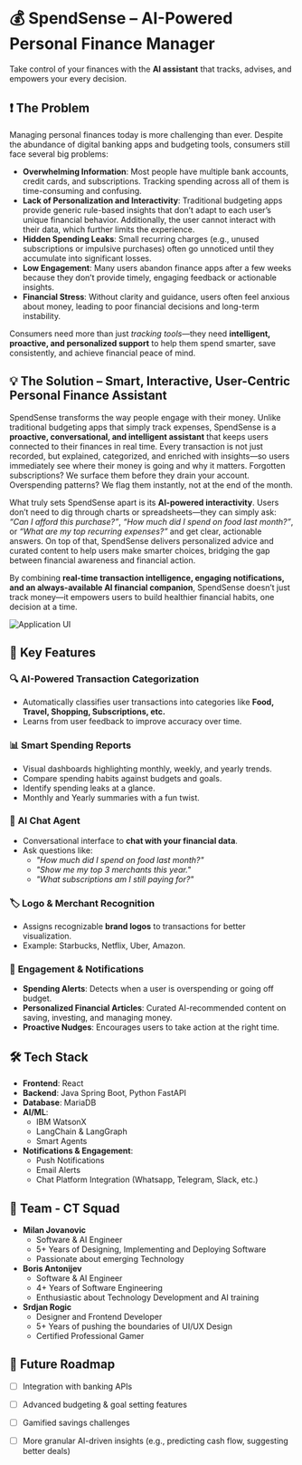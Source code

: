 # 💰 SpendSense – AI-Powered Personal Finance Manager  

Take control of your finances with the **AI assistant** that tracks, advises, and empowers your every decision.

## ❗ The Problem  

Managing personal finances today is more challenging than ever. Despite the abundance of digital banking apps and budgeting tools, consumers still face several big problems:  

- **Overwhelming Information**: Most people have multiple bank accounts, credit cards, and subscriptions. Tracking spending across all of them is time-consuming and confusing.  
- **Lack of Personalization and Interactivity**: Traditional budgeting apps provide generic rule-based insights that don’t adapt to each user’s unique financial behavior. Additionally, the user cannot interact with their data, which further limits the experience.
- **Hidden Spending Leaks**: Small recurring charges (e.g., unused subscriptions or impulsive purchases) often go unnoticed until they accumulate into significant losses.  
- **Low Engagement**: Many users abandon finance apps after a few weeks because they don’t provide timely, engaging feedback or actionable insights.  
- **Financial Stress**: Without clarity and guidance, users often feel anxious about money, leading to poor financial decisions and long-term instability.  

Consumers need more than just *tracking tools*—they need **intelligent, proactive, and personalized support** to help them spend smarter, save consistently, and achieve financial peace of mind.

## 💡 The Solution – Smart, Interactive, User-Centric Personal Finance Assistant  

SpendSense transforms the way people engage with their money. Unlike traditional budgeting apps that simply track expenses, SpendSense is a **proactive, conversational, and intelligent assistant** that keeps users connected to their finances in real time. Every transaction is not just recorded, but explained, categorized, and enriched with insights—so users immediately see where their money is going and why it matters. Forgotten subscriptions? We surface them before they drain your account. Overspending patterns? We flag them instantly, not at the end of the month.  

What truly sets SpendSense apart is its **AI-powered interactivity**. Users don’t need to dig through charts or spreadsheets—they can simply ask: *“Can I afford this purchase?”*, *“How much did I spend on food last month?”*, or *“What are my top recurring expenses?”* and get clear, actionable answers. On top of that, SpendSense delivers personalized advice and curated content to help users make smarter choices, bridging the gap between financial awareness and financial action.  

By combining **real-time transaction intelligence, engaging notifications, and an always-available AI financial companion**, SpendSense doesn’t just track money—it empowers users to build healthier financial habits, one decision at a time.

![Application UI](https://cdn.discordapp.com/attachments/1418674245386506351/1418949472922107934/Group_47.png?ex=68cffb2d&is=68cea9ad&hm=dc2f1bd442281dd990689042836ff75bed2a1246ee32625ad30ace61f8b86044)

## 🚀 Key Features  

### 🔍 **AI-Powered Transaction Categorization**  
- Automatically classifies user transactions into categories like **Food, Travel, Shopping, Subscriptions, etc.**  
- Learns from user feedback to improve accuracy over time.  

### 📊 **Smart Spending Reports**  
- Visual dashboards highlighting monthly, weekly, and yearly trends.  
- Compare spending habits against budgets and goals.  
- Identify spending leaks at a glance.
- Monthly and Yearly summaries with a fun twist.

### 🤖 **AI Chat Agent**  
- Conversational interface to **chat with your financial data**.  
- Ask questions like:  
  - *"How much did I spend on food last month?"*  
  - *"Show me my top 3 merchants this year."*  
  - *"What subscriptions am I still paying for?"*  

### 🏷️ **Logo & Merchant Recognition**  
- Assigns recognizable **brand logos** to transactions for better visualization.  
- Example: Starbucks, Netflix, Uber, Amazon.  

### 🔔 **Engagement & Notifications**  
- **Spending Alerts**: Detects when a user is overspending or going off budget.  
- **Personalized Financial Articles**: Curated AI-recommended content on saving, investing, and managing money.  
- **Proactive Nudges**: Encourages users to take action at the right time.

## 🛠️ Tech Stack  

- **Frontend**: React 
- **Backend**: Java Spring Boot, Python FastAPI
- **Database**: MariaDB  
- **AI/ML**:  
  - IBM WatsonX
  - LangChain & LangGraph
  - Smart Agents
- **Notifications & Engagement**:
  - Push Notifications
  - Email Alerts
  - Chat Platform Integration (Whatsapp, Telegram, Slack, etc.)

## 👥 Team - CT Squad

- **Milan Jovanovic**
  - Software & AI Engineer
  - 5+ Years of Designing, Implementing and Deploying Software
  - Passionate about emerging Technology
- **Boris Antonijev**
  - Software & AI Engineer
  - 4+ Years of Software Engineering
  - Enthusiastic about Technology Development and AI training
- **Srdjan Rogic**
  - Designer and Frontend Developer
  - 5+ Years of pushing the boundaries of UI/UX Design
  - Certified Professional Gamer

## 🎯 Future Roadmap  

- [ ] Integration with banking APIs
- [ ] Advanced budgeting & goal setting features
- [ ] Gamified savings challenges  
- [ ] More granular AI-driven insights (e.g., predicting cash flow, suggesting better deals)



